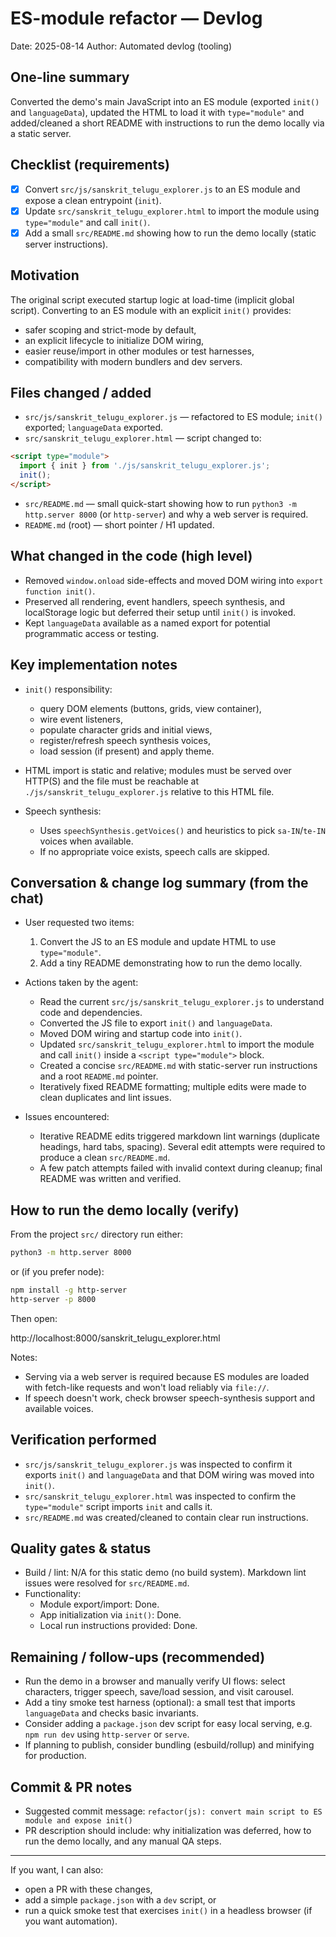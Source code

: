 # ES-module refactor — Devlog

Date: 2025-08-14
Author: Automated devlog (tooling)

## One-line summary
Converted the demo's main JavaScript into an ES module (exported `init()` and `languageData`), updated the HTML to load it with `type="module"` and added/cleaned a short README with instructions to run the demo locally via a static server.

## Checklist (requirements)
- [x] Convert `src/js/sanskrit_telugu_explorer.js` to an ES module and expose a clean entrypoint (`init`).
- [x] Update `src/sanskrit_telugu_explorer.html` to import the module using `type="module"` and call `init()`.
- [x] Add a small `src/README.md` showing how to run the demo locally (static server instructions).

## Motivation
The original script executed startup logic at load-time (implicit global script). Converting to an ES module with an explicit `init()` provides:
- safer scoping and strict-mode by default,
- an explicit lifecycle to initialize DOM wiring,
- easier reuse/import in other modules or test harnesses,
- compatibility with modern bundlers and dev servers.

## Files changed / added
- `src/js/sanskrit_telugu_explorer.js` — refactored to ES module; `init()` exported; `languageData` exported.
- `src/sanskrit_telugu_explorer.html` — script changed to:

```html
<script type="module">
  import { init } from './js/sanskrit_telugu_explorer.js';
  init();
</script>
```

- `src/README.md` — small quick-start showing how to run `python3 -m http.server 8000` (or `http-server`) and why a web server is required.
- `README.md` (root) — short pointer / H1 updated.

## What changed in the code (high level)
- Removed `window.onload` side-effects and moved DOM wiring into `export function init()`.
- Preserved all rendering, event handlers, speech synthesis, and localStorage logic but deferred their setup until `init()` is invoked.
- Kept `languageData` available as a named export for potential programmatic access or testing.

## Key implementation notes
- `init()` responsibility:
  - query DOM elements (buttons, grids, view container),
  - wire event listeners,
  - populate character grids and initial views,
  - register/refresh speech synthesis voices,
  - load session (if present) and apply theme.

- HTML import is static and relative; modules must be served over HTTP(S) and the file must be reachable at `./js/sanskrit_telugu_explorer.js` relative to this HTML file.

- Speech synthesis:
  - Uses `speechSynthesis.getVoices()` and heuristics to pick `sa-IN`/`te-IN` voices when available.
  - If no appropriate voice exists, speech calls are skipped.

## Conversation & change log summary (from the chat)
- User requested two items:
  1. Convert the JS to an ES module and update HTML to use `type="module"`.
  2. Add a tiny README demonstrating how to run the demo locally.

- Actions taken by the agent:
  - Read the current `src/js/sanskrit_telugu_explorer.js` to understand code and dependencies.
  - Converted the JS file to export `init()` and `languageData`.
  - Moved DOM wiring and startup code into `init()`.
  - Updated `src/sanskrit_telugu_explorer.html` to import the module and call `init()` inside a `<script type="module">` block.
  - Created a concise `src/README.md` with static-server run instructions and a root `README.md` pointer.
  - Iteratively fixed README formatting; multiple edits were made to clean duplicates and lint issues.

- Issues encountered:
  - Iterative README edits triggered markdown lint warnings (duplicate headings, hard tabs, spacing). Several edit attempts were required to produce a clean `src/README.md`.
  - A few patch attempts failed with invalid context during cleanup; final README was written and verified.

## How to run the demo locally (verify)
From the project `src/` directory run either:

```bash
python3 -m http.server 8000
```

or (if you prefer node):

```bash
npm install -g http-server
http-server -p 8000
```

Then open:

http://localhost:8000/sanskrit_telugu_explorer.html

Notes:
- Serving via a web server is required because ES modules are loaded with fetch-like requests and won't load reliably via `file://`.
- If speech doesn't work, check browser speech-synthesis support and available voices.

## Verification performed
- `src/js/sanskrit_telugu_explorer.js` was inspected to confirm it exports `init()` and `languageData` and that DOM wiring was moved into `init()`.
- `src/sanskrit_telugu_explorer.html` was inspected to confirm the `type="module"` script imports `init` and calls it.
- `src/README.md` was created/cleaned to contain clear run instructions.

## Quality gates & status
- Build / lint: N/A for this static demo (no build system). Markdown lint issues were resolved for `src/README.md`.
- Functionality:
  - Module export/import: Done.
  - App initialization via `init()`: Done.
  - Local run instructions provided: Done.

## Remaining / follow-ups (recommended)
- Run the demo in a browser and manually verify UI flows: select characters, trigger speech, save/load session, and visit carousel.
- Add a tiny smoke test harness (optional): a small test that imports `languageData` and checks basic invariants.
- Consider adding a `package.json` dev script for easy local serving, e.g. `npm run dev` using `http-server` or `serve`.
- If planning to publish, consider bundling (esbuild/rollup) and minifying for production.

## Commit & PR notes
- Suggested commit message: `refactor(js): convert main script to ES module and expose init()`
- PR description should include: why initialization was deferred, how to run the demo locally, and any manual QA steps.

---

If you want, I can also:
- open a PR with these changes,
- add a simple `package.json` with a `dev` script, or
- run a quick smoke test that exercises `init()` in a headless browser (if you want automation).

